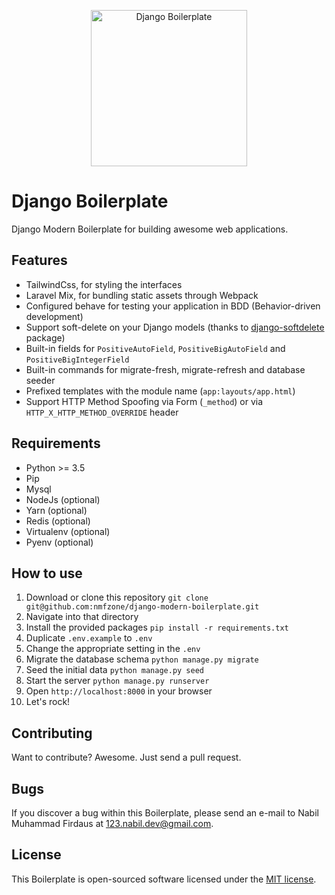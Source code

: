 <p align="center"><img src="https://www.djangoproject.com/s/img/logos/django-logo-positive.png" width="250px" alt="Django Boilerplate"></p>

# Django Boilerplate

Django Modern Boilerplate for building awesome web applications.

## Features

- TailwindCss, for styling the interfaces
- Laravel Mix, for bundling static assets through Webpack
- Configured behave for testing your application in BDD (Behavior-driven development)
- Support soft-delete on your Django models (thanks to [django-softdelete](https://github.com/scoursen/django-softdelete) package)
- Built-in fields for `PositiveAutoField`, `PositiveBigAutoField` and `PositiveBigIntegerField` 
- Built-in commands for migrate-fresh, migrate-refresh and database seeder
- Prefixed templates with the module name (`app:layouts/app.html`)
- Support HTTP Method Spoofing via Form (`_method`) or via `HTTP_X_HTTP_METHOD_OVERRIDE` header

## Requirements

- Python >= 3.5
- Pip
- Mysql
- NodeJs (optional)
- Yarn (optional)
- Redis (optional)
- Virtualenv (optional)
- Pyenv (optional)

## How to use

1. Download or clone this repository `git clone git@github.com:nmfzone/django-modern-boilerplate.git`
2. Navigate into that directory
3. Install the provided packages `pip install -r requirements.txt`
4. Duplicate `.env.example` to `.env`
5. Change the appropriate setting in the `.env`
6. Migrate the database schema `python manage.py migrate`
7. Seed the initial data `python manage.py seed`
8. Start the server `python manage.py runserver`
9. Open `http://localhost:8000` in your browser
10. Let's rock!

## Contributing

Want to contribute? Awesome. Just send a pull request.

## Bugs

If you discover a bug within this Boilerplate, please send an e-mail to Nabil Muhammad Firdaus at 123.nabil.dev@gmail.com.

## License

This Boilerplate is open-sourced software licensed under the [MIT license](http://opensource.org/licenses/MIT).

